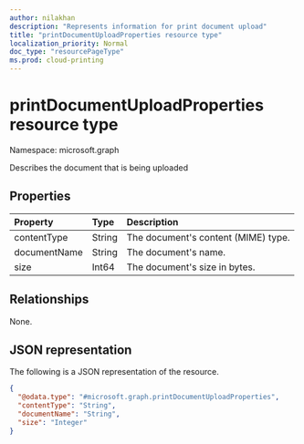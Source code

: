 ```yaml
---
author: nilakhan
description: "Represents information for print document upload"
title: "printDocumentUploadProperties resource type"
localization_priority: Normal
doc_type: "resourcePageType"
ms.prod: cloud-printing
---
```


# printDocumentUploadProperties resource type

Namespace: microsoft.graph

Describes the document that is being uploaded

## Properties
|Property|Type|Description|
|:---|:---|:---|
|contentType|String|The document's content (MIME) type.|
|documentName|String|The document's name.|
|size|Int64|The document's size in bytes.|

## Relationships
None.

## JSON representation
The following is a JSON representation of the resource.
<!-- {
  "blockType": "resource",
  "@odata.type": "microsoft.graph.printDocumentUploadProperties"
}
-->
``` json
{
  "@odata.type": "#microsoft.graph.printDocumentUploadProperties",
  "contentType": "String",
  "documentName": "String",
  "size": "Integer"
}
```

